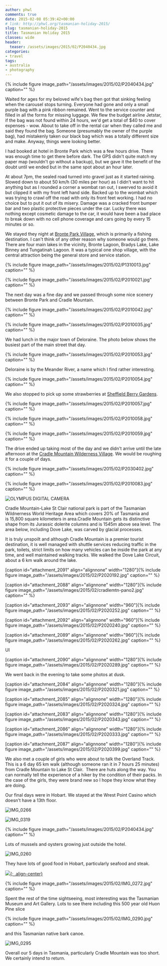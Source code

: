 ```yaml
---
author: phwl
comments: true
date: 2015-02-08 05:39:42+00:00
# link: http://phwl.org/tasmanian-holiday-2015/
slug: tasmanian-holiday-2015
title: Tasmanian Holiday 2015
classes: wide
header:
  teaser: /assets/images/2015/02/P2040434.jpg
categories:
- travel
tags:
- australia
- photography
---
```


{% include figure image_path="/assets/images/2015/02/P2040434.jpg" caption="" %}

Waited for ages for my beloved wife's bag then got that sinking feeling when the carousel stops turning. Everyone had gone and only a small purple bag with a pink ribbon remained. Went to the service counter and filled in all the forms for missing luggage. We flew the budget airline Jetstar, if the bag was not found within 24 hours, we'd get a total of $40 to cover expenses - wow. About to take off in the rental car when they called me and said they found the bag. Someone (presumably the owner of the purple bag), had mistakenly taken our black bag which was a totally different size and make. Anyway, things were looking better.

<!-- more -->I had booked at hotel in Bronte Park which was a few hours drive. There was enough time to get there before dark. The GPS didn't quite match my paper map (wouldn't go without a backup), but we gave it the benefit of the doubt until we ended but in the same spot about an hour later.

At about 7pm, the sealed road turned into gravel just as it started raining. Slowed down to about 50 km/h (30 miles per hour) as I didn't want to hit anything but as I rounded a corner a wombat ran out, I swerved to avoid it but clipped it with my front left hand side. Backed up to the wombat which was trying to crawl off the road with only its front feet working. I had no choice but to put it out of its misery. Damage was a cracked front bumper bar and two plastic protective pieces under the car. Lucky there was nothing except cosmetic damage to the car, it would have been a bad place to break down with no cell phone coverage and cars going by every 15 minutes or so.

We stayed they night at [Bronte Park Village](http://www.bronteparkvillage.com.au/), which is primarily a fishing destination. I can't think of any other reason why someone would go there. There are four main lakes in the vicinity, Bronte Lagoon, Bradys Lake, Lake Binney and Tungatinah Lagoon. It was a typical one shop village, with the central attraction being the general store and service station.

{% include figure image_path="/assets/images/2015/02/P1310013.jpg" caption="" %}

{% include figure image_path="/assets/images/2015/02/P2010021.jpg" caption="" %}



The next day was a fine day and we passed through some nice scenery between Bronte Park and Cradle Mountain.

{% include figure image_path="/assets/images/2015/02/P2010042.jpg" caption="" %}

{% include figure image_path="/assets/images/2015/02/P2010035.jpg" caption="" %}

We had lunch in the major town of Deloraine. The photo below shows the busiest part of the main street that day.

{% include figure image_path="/assets/images/2015/02/P2010053.jpg" caption="" %}

Deloraine is by the Meander River, a name which I find rather interesting.

{% include figure image_path="/assets/images/2015/02/P2010054.jpg" caption="" %}

We also stopped to pick up some strawberries at [Sheffield Berry Gardens](http://sheffieldberrygardens.com/).

{% include figure image_path="/assets/images/2015/02/P2010057.jpg" caption="" %}

{% include figure image_path="/assets/images/2015/02/P2010058.jpg" caption="" %}

{% include figure image_path="/assets/images/2015/02/P2010059.jpg" caption="" %}

The drive ended up taking most of the day and we didn't arrive until the late afternoon at the [Cradle Mountain Wilderness Village](http://www.cradlevillage.com.au/). We would be roughing it for a couple of days.

{% include figure image_path="/assets/images/2015/02/P2030402.jpg" caption="" %}

{% include figure image_path="/assets/images/2015/02/P2010083.jpg" caption="" %}

![OLYMPUS DIGITAL CAMERA](/assets/images/2015/02/P2010087.jpg)

Cradle Mountain-Lake St Clair national park is part of the Tasmanian Wildnerness World Heritage Area which covers 20% of Tasmania and is 15,800 square kilometers in area.Cradle Mountain gets its distinctive shape from its Jurassic dolerite columns and is 1545m above sea level. The area below, including Dove Lake, was carved by glacial processes.

It is truly unspoilt and although Cradle Mountain is a premier tourist destination, it is well managed with shuttle services reducing traffic in the park, toilets, strict limits on how many vehicles can be inside the park at any time, and well maintained walking tracks. We walked the Dove Lake Circuit, about a 6 km walk around the lake.

[caption id="attachment_2091" align="alignnone" width="1280"]{% include figure image_path="/assets/images/2015/02/P2020192.jpg" caption="" %}

[caption id="attachment_2088" align="alignnone" width="1280"]{% include figure image_path="/assets/images/2015/02/cradlemtn-pano2.jpg" caption="" %}

[caption id="attachment_2093" align="alignnone" width="960"]{% include figure image_path="/assets/images/2015/02/P2020252.jpg" caption="" %}

[caption id="attachment_2092" align="alignnone" width="960"]{% include figure image_path="/assets/images/2015/02/P2020240.jpg" caption="" %}

[caption id="attachment_2089" align="alignnone" width="960"]{% include figure image_path="/assets/images/2015/02/P2020262.jpg" caption="" %}





UI

[caption id="attachment_2090" align="alignnone" width="1280"]{% include figure image_path="/assets/images/2015/02/P2020289.jpg" caption="" %}

We went back in the evening to take some photos at dusk.

[caption id="attachment_2084" align="alignnone" width="1280"]{% include figure image_path="/assets/images/2015/02/P2020321.jpg" caption="" %}

[caption id="attachment_2085" align="alignnone" width="1280"]{% include figure image_path="/assets/images/2015/02/P2020324.jpg" caption="" %}

[caption id="attachment_2083" align="alignnone" width="1280"]{% include figure image_path="/assets/images/2015/02/P2020343.jpg" caption="" %}

[caption id="attachment_2086" align="alignnone" width="1280"]{% include figure image_path="/assets/images/2015/02/P2020333.jpg" caption="" %}

[caption id="attachment_2087" align="alignnone" width="1280"]{% include figure image_path="/assets/images/2015/02/P2020399.jpg" caption="" %}

We also met a couple of girls who were about to talk the Overland Track. This is a 6 day 65 km walk (although someone ran it in 7 hours 25 minutes) from Cradle Mountain to Lake St Clair.  There are huts along the way. You can normally tell the experience of a hiker by the condition of their packs. In the case of the girls, they were brand new so I hope they know what they are doing.

Our final days were in Hobart. We stayed at the Wrest Point Casino which doesn't have a 13th floor.

![IMG_0266](/assets/images/2015/02/IMG_0266.jpg)

![IMG_0319](/assets/images/2015/02/IMG_0319.jpg)

{% include figure image_path="/assets/images/2015/02/P2040434.jpg" caption="" %}

Lots of mussels and oysters growing just outside the hotel.

![IMG_0260](/assets/images/2015/02/IMG_0260.jpg)

They have lots of good food in Hobart, particularly seafood and steak.

[![](http://phwl.org/wp-content/uploads/2015/02/IMG_0268.jpg){: .align-center}](http://phwl.org/wp-content/uploads/2015/02/IMG_0268.jpg)

{% include figure image_path="/assets/images/2015/02/IMG_0272.jpg" caption="" %}

Spent the rest of the time sightseeing, most interesting was the Tasmanian Museum and Art Gallery. Lots to see there including this 500 year old Huon Pine slice

{% include figure image_path="/assets/images/2015/02/IMG_0290.jpg" caption="" %}



and this Tasmanian native bark canoe.

![IMG_0295](/assets/images/2015/02/IMG_0295.jpg)

Overall our 5 days in Tasmania, particularly Cradle Mountain was too short. We certainly intend to return.
